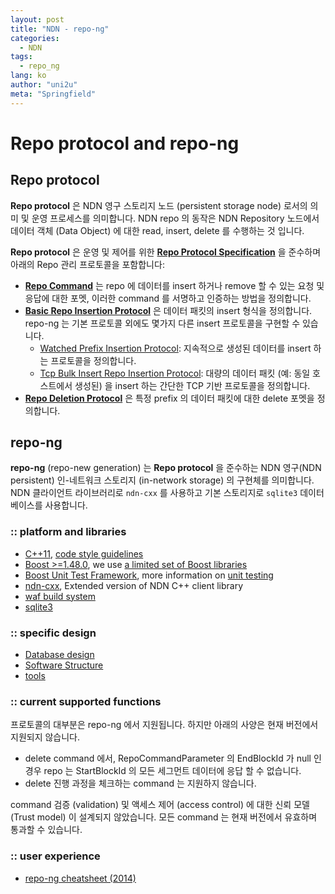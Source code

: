 ```yaml
---
layout: post
title: "NDN - repo-ng"
categories:
  - NDN
tags:
  - repo_ng
lang: ko
author: "uni2u"
meta: "Springfield"
---
```


# Repo protocol and repo-ng

## Repo protocol

**Repo protocol** 은 NDN 영구 스토리지 노드 (persistent storage node) 로서의 의미 및 운영 프로세스를 의미합니다. NDN repo 의 동작은 NDN Repository 노드에서 데이터 객체 (Data Object) 에 대한 read, insert, delete 를 수행하는 것 입니다.

**Repo protocol** 은 운영 및 제어를 위한 **[Repo Protocol Specification](02_Repo_Protocol_Specification.html)** 을 준수하며 아래의 Repo 관리 프로토콜을 포함합니다:

- **[Repo Command](03_Repo_Command.html)** 는 repo 에 데이터를 insert 하거나 remove 할 수 있는 요청 및 응답에 대한 포멧, 이러한 command 를 서명하고 인증하는 방법을 정의합니다.
- **[Basic Repo Insertion Protocol](04_Basic_Repo_Insertion_Protocol.html)** 은 데이터 패킷의 insert 형식을 정의합니다. repo-ng 는 기본 프로토콜 외에도 몇가지 다른 insert 프로토콜을 구현할 수 있습니다.
  - [Watched Prefix Insertion Protocol](05_Watched_Prefix_Insertion_Protocol.html): 지속적으로 생성된 데이터를 insert 하는 프로토콜을 정의합니다.
  - [Tcp Bulk Insert Repo Insertion Protocol](06_Tcp_Bulk_Insert_Repo_Insertion_Protocol.html): 대량의 데이터 패킷 (예: 동일 호스트에서 생성된) 을 insert 하는 간단한 TCP 기반 프로토콜을 정의합니다.
- **[Repo Deletion Protocol](07_Repo_Deletion_Protocol.html)** 은 특정 prefix 의 데이터 패킷에 대한 delete 포멧을 정의합니다.

## repo-ng

**repo-ng** (repo-new generation) 는 **Repo protocol** 을 준수하는 NDN 영구(NDN persistent) 인-네트워크 스토리지 (in-network storage) 의 구현체를 의미합니다. NDN 클라이언트 라이브러리로 `ndn-cxx` 를 사용하고 기본 스토리지로 `sqlite3` 데이터베이스를 사용합니다.

### :: platform and libraries

- [C++11](http://en.cppreference.com/w/),  [code style guidelines](http://redmine.named-data.net/projects/nfd/wiki/CodeStyle)
- [Boost >=1.48.0](http://www.boost.org/doc/libs/1_48_0/), we use [a limited set of Boost libraries](http://redmine.named-data.net/projects/nfd/wiki/Boost)
- [Boost Unit Test Framework](http://www.boost.org/doc/libs/1_48_0/libs/test/doc/html/index.html), more information on [unit testing](http://redmine.named-data.net/projects/nfd/wiki/UnitTesting)
- [ndn-cxx](https://github.com/named-data/ndn-cxx), Extended version of NDN C++ client library
- [waf build system](https://code.google.com/p/waf/)
- [sqlite3](http://sqlite.org/)

### :: specific design

- [Database design](08_Database_Design.html)
- [Software Structure](09_Software_Structure.html)
- [tools](10_Tools.html)

### :: current supported functions

프로토콜의 대부분은 repo-ng 에서 지원됩니다. 하지만 아래의 사양은 현재 버전에서 지원되지 않습니다.

- delete command 에서, RepoCommandParameter 의 EndBlockId 가 null 인 경우 repo 는 StartBlockId 의 모든 세그먼트 데이터에 응답 할 수 없습니다.
- delete 진행 과정을 체크하는 command 는 지원하지 않습니다.

command 검증 (validation) 및 액세스 제어 (access control) 에 대한 신뢰 모델 (Trust model) 이 설계되지 않았습니다. 모든 command 는 현재 버전에서 유효하며 통과할 수 있습니다.

### :: user experience

- [repo-ng cheatsheet (2014)](http://www.lists.cs.ucla.edu/pipermail/ndn-interest/attachments/20171202/84b3fec8/attachment-0001.pdf)
